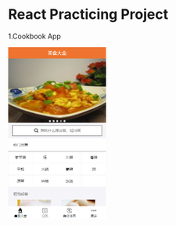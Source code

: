 # React Practicing Project

1.Cookbook App
<div margin="10px 0 0 40px">
<img width="200" height="350" alt="Image of Cookbook" src="https://raw.githubusercontent.com/MyNameIs25/web_practicing/main/React/Cookbook/demoapp/public/Show.png"/>
</div>
